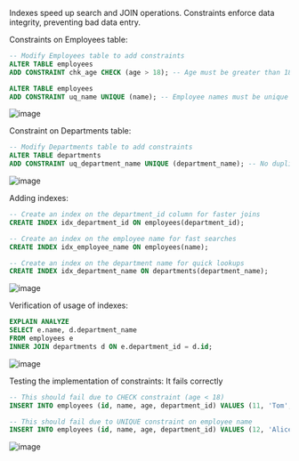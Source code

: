 
Indexes speed up search and JOIN operations.
Constraints enforce data integrity, preventing bad data entry.

Constraints on Employees table:

```sql
-- Modify Employees table to add constraints
ALTER TABLE employees 
ADD CONSTRAINT chk_age CHECK (age > 18); -- Age must be greater than 18

ALTER TABLE employees 
ADD CONSTRAINT uq_name UNIQUE (name); -- Employee names must be unique
```

![image](https://github.com/user-attachments/assets/faf52794-0b1d-4d2e-b136-5bd809bfb0fd)

Constraint on Departments table:

```sql
-- Modify Departments table to add constraints
ALTER TABLE departments 
ADD CONSTRAINT uq_department_name UNIQUE (department_name); -- No duplicate department names
```
![image](https://github.com/user-attachments/assets/5c3c4ad1-4638-4c26-b642-b9b8e0f9b6dc)

Adding indexes:

```sql
-- Create an index on the department_id column for faster joins
CREATE INDEX idx_department_id ON employees(department_id);

-- Create an index on the employee name for fast searches
CREATE INDEX idx_employee_name ON employees(name);

-- Create an index on the department name for quick lookups
CREATE INDEX idx_department_name ON departments(department_name);
```
![image](https://github.com/user-attachments/assets/d6a05130-a20f-412d-a55a-f21fa31a627a)

Verification of usage of indexes:
```sql
EXPLAIN ANALYZE 
SELECT e.name, d.department_name
FROM employees e
INNER JOIN departments d ON e.department_id = d.id;
```

![image](https://github.com/user-attachments/assets/ee055028-e912-4778-bbe3-92ae81b0dcae)

Testing the implementation of constraints: It fails correctly
```sql
-- This should fail due to CHECK constraint (age < 18)
INSERT INTO employees (id, name, age, department_id) VALUES (11, 'Tom', 16, 2);

-- This should fail due to UNIQUE constraint on employee name
INSERT INTO employees (id, name, age, department_id) VALUES (12, 'Alice', 30, 3);
```

![image](https://github.com/user-attachments/assets/9b734054-55b4-4d86-8903-530c8eda4142)


